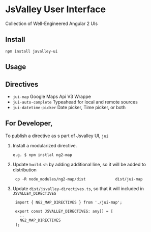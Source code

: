 # JsValley User Interface

Collection of Well-Engineered Angular 2 UIs


## Install

    npm install javalley-ui

## Usage

## Directives
 * `jui-map` Google Maps Api V3 Wrappe
 * `jui-auto-complete` Typeahead for local and remote sources
 *  `jui-datetime-picker` Date picker, Time picker, or both

## For Developer,

To publish a directive as s part of Jsvalley UI, `jui`

1. Install a modularized directive.
 
       e.g. $ npm instlal ng2-map

2. Update `build.sh` by adding additional line, so it will be added to distribution

        cp -R node_modules/ng2-map/dist             dist/jui-map

3. Update `dist/jsvalley-directives.ts`, so that it will included in `JSVALLEY_DIRECTIVES`

        import { NG2_MAP_DIRECTIVES } from './jui-map';

        export const JSVALLEY_DIRECTIVES: any[] = [
          ..
          NG2_MAP_DIRECTIVES
        ];


